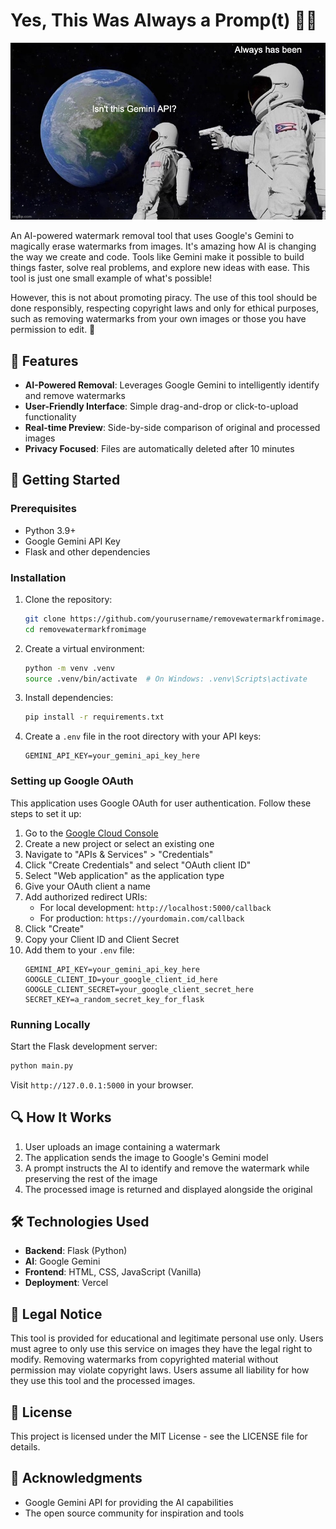 # Yes, This Was Always a Promp(t) 🧙‍♂️
<p align="center">
  <img src="/assets/gemini_intro.jpg" alt="Gemini" width="600"/>
</p>

An AI-powered watermark removal tool that uses Google's Gemini to magically erase watermarks from images. It's amazing how AI is changing the way we create and code. Tools like Gemini make it possible to build things faster, solve real problems, and explore new ideas with ease. This tool is just one small example of what's possible!

However, this is not about promoting piracy. The use of this tool should be done responsibly, respecting copyright laws and only for ethical purposes, such as removing watermarks from your own images or those you have permission to edit. 🚀

## 🌟 Features

- **AI-Powered Removal**: Leverages Google Gemini to intelligently identify and remove watermarks
- **User-Friendly Interface**: Simple drag-and-drop or click-to-upload functionality
- **Real-time Preview**: Side-by-side comparison of original and processed images
- **Privacy Focused**: Files are automatically deleted after 10 minutes

## 🚀 Getting Started

### Prerequisites

- Python 3.9+
- Google Gemini API Key
- Flask and other dependencies

### Installation

1. Clone the repository:
   ```bash
   git clone https://github.com/yourusername/removewatermarkfromimage.git
   cd removewatermarkfromimage
   ```

2. Create a virtual environment:
   ```bash
   python -m venv .venv
   source .venv/bin/activate  # On Windows: .venv\Scripts\activate
   ```

3. Install dependencies:
   ```bash
   pip install -r requirements.txt
   ```

4. Create a `.env` file in the root directory with your API keys:
   ```
   GEMINI_API_KEY=your_gemini_api_key_here
   ```

### Setting up Google OAuth

This application uses Google OAuth for user authentication. Follow these steps to set it up:

1. Go to the [Google Cloud Console](https://console.cloud.google.com/)
2. Create a new project or select an existing one
3. Navigate to "APIs & Services" > "Credentials"
4. Click "Create Credentials" and select "OAuth client ID"
5. Select "Web application" as the application type
6. Give your OAuth client a name
7. Add authorized redirect URIs:
   - For local development: `http://localhost:5000/callback`
   - For production: `https://yourdomain.com/callback`
8. Click "Create"
9. Copy your Client ID and Client Secret
10. Add them to your `.env` file:
    ```
    GEMINI_API_KEY=your_gemini_api_key_here
    GOOGLE_CLIENT_ID=your_google_client_id_here
    GOOGLE_CLIENT_SECRET=your_google_client_secret_here
    SECRET_KEY=a_random_secret_key_for_flask
    ```

### Running Locally

Start the Flask development server:
```bash
python main.py
```

Visit `http://127.0.0.1:5000` in your browser.

## 🔍 How It Works

1. User uploads an image containing a watermark
2. The application sends the image to Google's Gemini model
3. A prompt instructs the AI to identify and remove the watermark while preserving the rest of the image
4. The processed image is returned and displayed alongside the original

## 🛠️ Technologies Used

- **Backend**: Flask (Python)
- **AI**: Google Gemini
- **Frontend**: HTML, CSS, JavaScript (Vanilla)
- **Deployment**: Vercel

## 📝 Legal Notice

This tool is provided for educational and legitimate personal use only. Users must agree to only use this service on images they have the legal right to modify. Removing watermarks from copyrighted material without permission may violate copyright laws. Users assume all liability for how they use this tool and the processed images.

## 📄 License

This project is licensed under the MIT License - see the LICENSE file for details.

## 👏 Acknowledgments

- Google Gemini API for providing the AI capabilities
- The open source community for inspiration and tools

